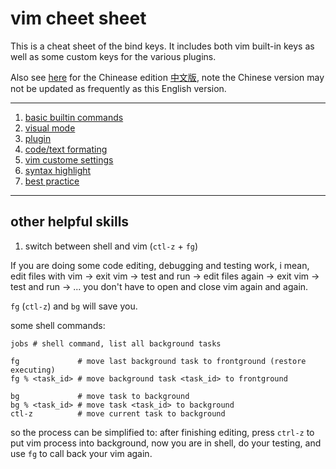 vim cheet sheet
=================

This is a cheat sheet of the bind keys. It includes both vim built-in keys
as well as some custom keys for the various plugins.

Also see [here](cn-zh/) for the Chinease edition [中文版](cn-zh/), note the
Chinese version may not be updated as frequently as this English version.

------------

1. [basic builtin commands](builtin.md)
1. [visual mode](visual-mode.md)
1. [plugin](plugin.md)
1. [code/text formating](formating.md)
1. [vim custome settings](setting.md)
1. [syntax highlight](syntax-highlight.md)
1. [best practice](best-practice.md)

-------------------

## other helpful skills

1. switch between shell and vim (`ctl-z` + `fg`)

  If you are doing some code editing, debugging and testing work, i mean,
  edit files with vim -> exit vim -> test and run -> edit files again -> exit
  vim -> test and run -> ... you don't have to open and close vim again and again.

  `fg` (`ctl-z`) and `bg` will save you.

  some shell commands:
  ```shell
  jobs # shell command, list all background tasks

  fg             # move last background task to frontground (restore executing)
  fg % <task_id> # move background task <task_id> to frontground

  bg             # move task to background
  bg % <task_id> # move task <task_id> to background
  ctl-z          # move current task to background
  ```

  so the process can be simplified to: after finishing editing, press `ctrl-z`
  to put vim process into background, now you are in shell, do your testing,
  and use `fg` to call back your vim again.
